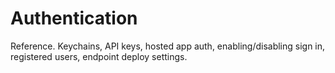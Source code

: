 # Authentication

Reference. Keychains, API keys, hosted app auth, enabling/disabling sign in, registered users, endpoint deploy settings.

